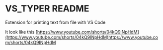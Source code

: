 # VS_TYPER README

Extension for printing text from file with VS Code

It look like this [https://www.youtube.com/shorts/04kQ9INpHdM](https://www.youtube.com/shorts/04kQ9INpHdM)https://www.youtube.com/shorts/04kQ9INpHdM

